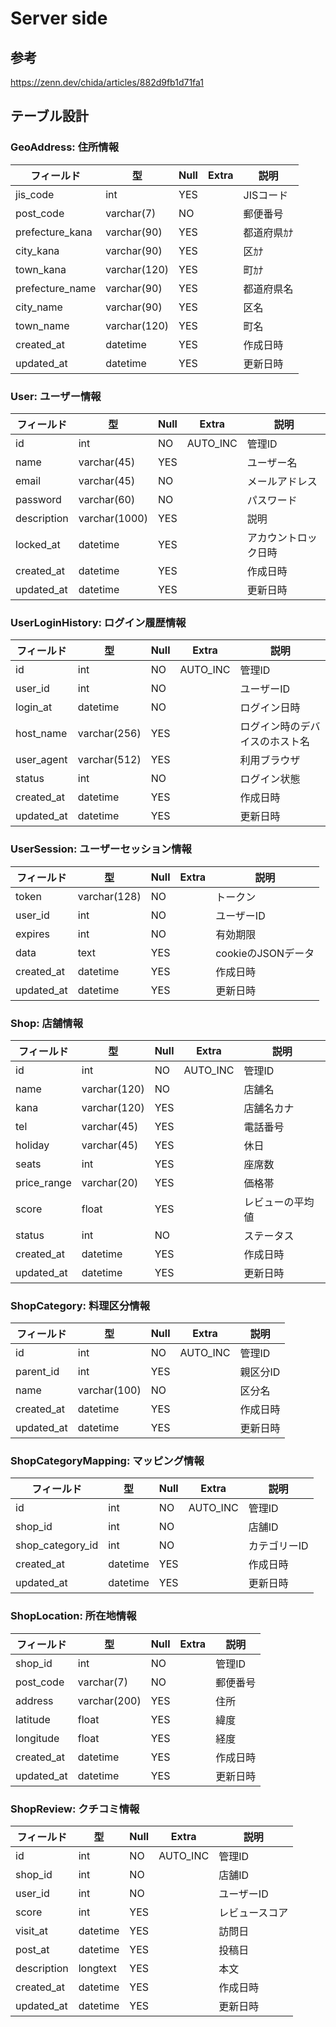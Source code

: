 # Server side

## 参考

https://zenn.dev/chida/articles/882d9fb1d71fa1

## テーブル設計

### GeoAddress: 住所情報

| フィールド | 型 | Null | Extra | 説明 |
| --- | --- | --- | --- | --- |
| jis_code        | int          | YES  |  | JISコード |
| post_code       | varchar(7)   | NO   |  | 郵便番号 |
| prefecture_kana | varchar(90)  | YES  |  | 都道府県ｶﾅ |
| city_kana       | varchar(90)  | YES  |  | 区ｶﾅ |
| town_kana       | varchar(120) | YES  |  | 町ｶﾅ |
| prefecture_name | varchar(90)  | YES  |  | 都道府県名 |
| city_name       | varchar(90)  | YES  |  | 区名 |
| town_name       | varchar(120) | YES  |  | 町名 |
| created_at      | datetime     | YES  |  | 作成日時 |
| updated_at      | datetime     | YES  |  | 更新日時 |

### User: ユーザー情報

| フィールド | 型 | Null | Extra | 説明 |
| --- | --- | --- | --- | --- |
| id          | int           | NO   |	AUTO_INC | 管理ID |
| name        | varchar(45)   | YES  |           | ユーザー名 |
| email       | varchar(45)   | NO   |           | メールアドレス |
| password    | varchar(60)   | NO   |           | パスワード |
| description | varchar(1000) | YES  |           | 説明 |
| locked_at   | datetime      | YES  |           | アカウントロック日時 |
| created_at  | datetime      | YES  |           | 作成日時 |
| updated_at  | datetime      | YES  |           | 更新日時 |

### UserLoginHistory: ログイン履歴情報

| フィールド | 型 | Null | Extra | 説明 |
| --- | --- | --- | --- | --- |
| id         | int           | NO   | AUTO_INC | 管理ID |
| user_id    | int           | NO   |          | ユーザーID |
| login_at   | datetime      | NO   |          | ログイン日時 |
| host_name  | varchar(256)  | YES  |          | ログイン時のデバイスのホスト名 |
| user_agent | varchar(512)  | YES  |          | 利用ブラウザ |
| status     | int           | NO   |          | ログイン状態 |
| created_at | datetime      | YES  |          | 作成日時 |
| updated_at | datetime      | YES  |          | 更新日時 |

### UserSession: ユーザーセッション情報

| フィールド | 型 | Null | Extra | 説明 |
| --- | --- | --- | --- | --- |
| token      | varchar(128) | NO   |         | トークン |
| user_id    | int          | NO   |         | ユーザーID |
| expires    | int          | NO   |         | 有効期限 |
| data       | text         | YES  |         | cookieのJSONデータ |
| created_at | datetime     | YES  |         | 作成日時 |
| updated_at | datetime     | YES  |         | 更新日時 |

### Shop: 店舗情報

| フィールド | 型 | Null | Extra | 説明 |
| --- | --- | --- | --- | --- |
| id             | int          | NO   | AUTO_INC | 管理ID |
| name           | varchar(120) | NO   |          | 店舗名 |
| kana           | varchar(120) | YES  |          | 店舗名カナ |
| tel            | varchar(45)  | YES  |          | 電話番号 |
| holiday        | varchar(45)  | YES  |          | 休日 |
| seats          | int          | YES  |          | 座席数 |
| price_range    | varchar(20)  | YES  |          | 価格帯 |
| score          | float        | YES  |          | レビューの平均値 |
| status         | int          | NO   |          | ステータス |
| created_at     | datetime     | YES  |          | 作成日時 |
| updated_at     | datetime     | YES  |          | 更新日時 |

### ShopCategory: 料理区分情報

| フィールド | 型 | Null | Extra | 説明 |
| --- | --- | --- | --- | --- |
| id         | int          | NO   | AUTO_INC | 管理ID |
| parent_id  | int          | YES  |          | 親区分ID |
| name       | varchar(100) | NO   |          | 区分名 |
| created_at | datetime      | YES  |  | 作成日時 |
| updated_at | datetime      | YES  |  | 更新日時 |

### ShopCategoryMapping: マッピング情報

| フィールド | 型 | Null | Extra | 説明 |
| --- | --- | --- | --- | --- |
| id               | int      | NO   | AUTO_INC | 管理ID |
| shop_id          | int      | NO   |    | 店舗ID |
| shop_category_id | int      | NO   |    | カテゴリーID |
| created_at       | datetime | YES  |    | 作成日時 |
| updated_at       | datetime | YES  |    | 更新日時 |

### ShopLocation: 所在地情報

| フィールド | 型 | Null | Extra | 説明 |
| --- | --- | --- | --- | --- |
| shop_id     | int          | NO   |  | 管理ID |
| post_code   | varchar(7)   | NO   |  | 郵便番号 |
| address     | varchar(200) | YES  |  | 住所 |
| latitude    | float        | YES  |  | 緯度 |
| longitude   | float        | YES  |  | 経度 |
| created_at  | datetime     | YES  |  | 作成日時 |
| updated_at  | datetime     | YES  |  | 更新日時 |

### ShopReview: クチコミ情報

| フィールド | 型 | Null | Extra | 説明 |
| --- | --- | --- | --- | --- |
| id          | int      | NO   | AUTO_INC | 管理ID |
| shop_id     | int      | NO   |  | 店舗ID |
| user_id     | int      | NO   |  | ユーザーID |
| score       | int      | YES  |  | レビュースコア |
| visit_at    | datetime | YES  |  | 訪問日 |
| post_at     | datetime | YES  |  | 投稿日 |
| description | longtext | YES  |  | 本文 |
| created_at  | datetime | YES  |  | 作成日時 |
| updated_at  | datetime | YES  |  | 更新日時 |
